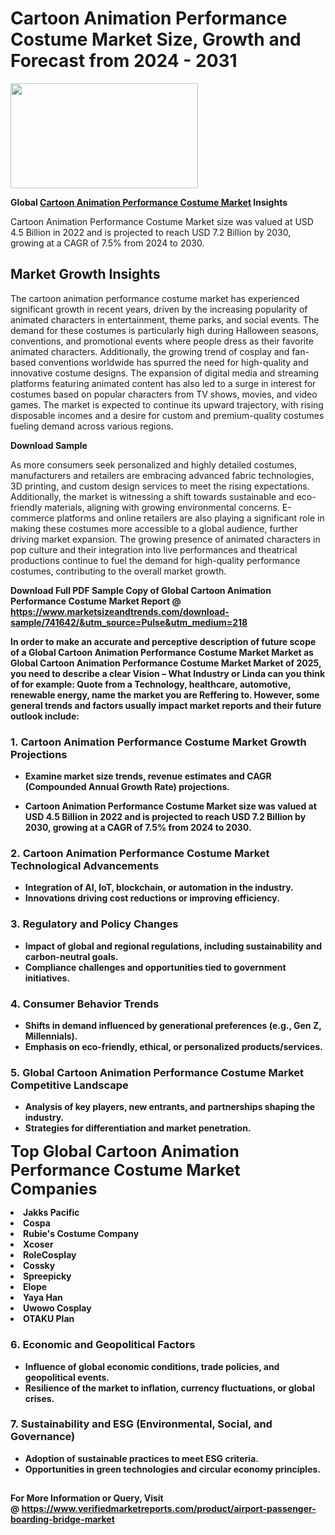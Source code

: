 <H1>Cartoon Animation Performance Costume Market Size, Growth and Forecast from 2024 - 2031</H1><img class="aligncenter size-medium wp-image-584254" src="https://thirdeyenews.in/wp-content/uploads/2024/09/Global-Market-Research-300x168.jpeg" alt="" width="300" height="168" /><p><strong>Global&nbsp;<a href="https://www.marketsizeandtrends.com/download-sample/741642/&amp;utm_source=Pulse&amp;utm_medium=218">Cartoon Animation Performance Costume Market</a> Insights</strong></p><p>Cartoon Animation Performance Costume Market size was valued at USD 4.5 Billion in 2022 and is projected to reach USD 7.2 Billion by 2030, growing at a CAGR of 7.5% from 2024 to 2030.</p><p><h2>Market Growth Insights</h2> <p>The cartoon animation performance costume market has experienced significant growth in recent years, driven by the increasing popularity of animated characters in entertainment, theme parks, and social events. The demand for these costumes is particularly high during Halloween seasons, conventions, and promotional events where people dress as their favorite animated characters. Additionally, the growing trend of cosplay and fan-based conventions worldwide has spurred the need for high-quality and innovative costume designs. The expansion of digital media and streaming platforms featuring animated content has also led to a surge in interest for costumes based on popular characters from TV shows, movies, and video games. The market is expected to continue its upward trajectory, with rising disposable incomes and a desire for custom and premium-quality costumes fueling demand across various regions.</p> <p><strong>Download Sample</strong></p> <p>As more consumers seek personalized and highly detailed costumes, manufacturers and retailers are embracing advanced fabric technologies, 3D printing, and custom design services to meet the rising expectations. Additionally, the market is witnessing a shift towards sustainable and eco-friendly materials, aligning with growing environmental concerns. E-commerce platforms and online retailers are also playing a significant role in making these costumes more accessible to a global audience, further driving market expansion. The growing presence of animated characters in pop culture and their integration into live performances and theatrical productions continue to fuel the demand for high-quality performance costumes, contributing to the overall market growth.</p> <p><strong></p><p><span class=""><strong>Download Full PDF Sample Copy of Global Cartoon Animation Performance Costume Market Report</strong> @ <a href="https://www.marketsizeandtrends.com/download-sample/741642/&amp;utm_source=Pulse&amp;utm_medium=218" target="_blank">https://www.marketsizeandtrends.com/download-sample/741642/&amp;utm_source=Pulse&amp;utm_medium=218</a></span></p><p>In order to make an accurate and perceptive description of future scope of a Global&nbsp;Cartoon Animation Performance Costume Market Market as Global&nbsp;Cartoon Animation Performance Costume Market Market of 2025, you need to describe a clear Vision &ndash; What Industry or Linda can you think of for example: Quote from a Technology, healthcare, automotive, renewable energy, name the market you are Reffering to. However, some general trends and factors usually impact market reports and their future outlook include:</p><h3>1.&nbsp;<strong>Cartoon Animation Performance Costume Market Growth Projections</strong></h3><ul><li>Examine market size trends, revenue estimates and CAGR (Compounded Annual Growth Rate) projections.</li><li><p>Cartoon Animation Performance Costume Market size was valued at USD 4.5 Billion in 2022 and is projected to reach USD 7.2 Billion by 2030, growing at a CAGR of 7.5% from 2024 to 2030.</p></li></ul><h3>2.&nbsp;<strong>Cartoon Animation Performance Costume Market Technological Advancements</strong></h3><ul><li>Integration of AI, IoT, blockchain, or automation in the industry.</li><li>Innovations driving cost reductions or improving efficiency.</li></ul><h3>3.&nbsp;<strong>Regulatory and Policy Changes</strong></h3><ul><li>Impact of global and regional regulations, including sustainability and carbon-neutral goals.</li><li>Compliance challenges and opportunities tied to government initiatives.</li></ul><h3>4.&nbsp;<strong>Consumer Behavior Trends</strong></h3><ul><li>Shifts in demand influenced by generational preferences (e.g., Gen Z, Millennials).</li><li>Emphasis on eco-friendly, ethical, or personalized products/services.</li></ul><h3>5.&nbsp;<strong>Global Cartoon Animation Performance Costume Market Competitive Landscape</strong></h3><ul><li>Analysis of key players, new entrants, and partnerships shaping the industry.</li><li>Strategies for differentiation and market penetration.</li></ul><p data-pm-slice="1 1 []"><span style="color: inherit; font-family: inherit; font-size: 25px;">Top Global Cartoon Animation Performance Costume Market Companies</span></p><div class="" data-test-id=""><p><li>Jakks Pacific</li><li> Cospa</li><li> Rubie's Costume Company</li><li> Xcoser</li><li> RoleCosplay</li><li> Cossky</li><li> Spreepicky</li><li> Elope</li><li> Yaya Han</li><li> Uwowo Cosplay</li><li> OTAKU Plan</li></p></div><h3>6.&nbsp;<strong>Economic and Geopolitical Factors</strong></h3><ul><li>Influence of global economic conditions, trade policies, and geopolitical events.</li><li>Resilience of the market to inflation, currency fluctuations, or global crises.</li></ul><h3>7.&nbsp;<strong>Sustainability and ESG (Environmental, Social, and Governance)</strong></h3><ul><li>Adoption of sustainable practices to meet ESG criteria.</li><li>Opportunities in green technologies and circular economy principles.</li></ul><h2><strong style="font-size: 14px;">For More Information or Query, Visit @&nbsp;</strong><a style="background-color: #ffffff; font-size: 14px;" href="https://www.marketsizeandtrends.com/report/cartoon-animation-performance-costume-market/" target="_blank">https://www.verifiedmarketreports.com/product/airport-passenger-boarding-bridge-market</a></h2>
